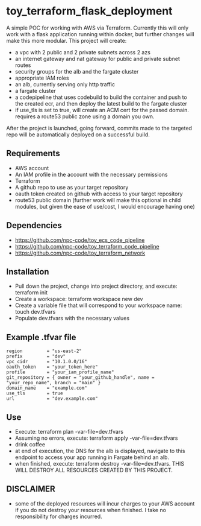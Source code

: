 # toy_terraform_flask_deployment

A simple POC for working with AWS via Terraform.  Currently this will only work with a flask application running within docker, but further changes will make this more modular. This project will create:
- a vpc with 2 public and 2 private subnets across 2 azs
- an internet gateway and nat gateway for public and private subnet routes
- security groups for the alb and the fargate cluster
- appropriate IAM roles
- an alb, currently serving only http traffic
- a fargate cluster
- a codepipeline that uses codebuild to build the container and push to the created ecr, and then deploy the latest build to the fargate cluster
- if use_tls is set to true, will create an ACM cert for the passed domain.  requires a route53 public zone using a domain you own.

After the project is launched, going forward, commits made to the targeted repo will be automatically deployed on a successful build.

## Requirements
- AWS account 
- An IAM profile in the account with the necessary permissions
- Terraform
- A github repo to use as your target repository
- oauth token created on github with access to your target repository
- route53 public domain (further work will make this optional in child modules, but given the ease of use/cost, I would encourage having one)

## Dependencies
- https://github.com/npc-code/toy_ecs_code_pipeline
- https://github.com/npc-code/toy_terraform_code_pipeline
- https://github.com/npc-code/toy_terraform_network

## Installation
- Pull down the project, change into project directory, and execute: terraform init
- Create a workspace: terraform workspace new dev
- Create a variable file that will correspond to your workspace name: touch dev.tfvars
- Populate dev.tfvars with the necessary values

## Example .tfvar file
```hcl
region         = "us-east-2"
prefix         = "dev"
vpc_cidr       = "10.1.0.0/16"
oauth_token    = "your_token_here"
profile        = "your_iam_profile_name"
git_repository = { owner = "your_github_handle", name = "your_repo_name", branch = "main" }
domain_name    = "example.com"
use_tls        = true
url            = "dev.example.com"
```


## Use
- Execute: terraform plan -var-file=dev.tfvars
- Assuming no errors, execute: terraform apply -var-file=dev.tfvars
- drink coffee
- at end of execution, the DNS for the alb is displayed, navigate to this endpoint to access your app running in Fargate behind an alb.
- when finished, execute: terraform destroy -var-file=dev.tfvars.  THIS WILL DESTROY ALL RESOURCES CREATED BY THIS PROJECT.  

## DISCLAIMER
- some of the deployed resources will incur charges to your AWS account if you do not destroy your resources when finished.  I take no responsibility for charges incurred.
